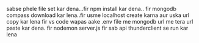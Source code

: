 sabse phele file set kar dena...fir npm install kar dena..
fir 
mongodb compass download kar lena..fir usme localhost create karna aur uska url copy kar lena
fir
vs code wapas aake .env file me mongodb url me tera url paste kar dena.
fir 
nodemon server.js
fir 
sab api thunderclient se run kar lena
